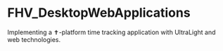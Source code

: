 # FHV_DesktopWebApplications
Implementing a ✝-platform time tracking application with UltraLight and web technologies.
